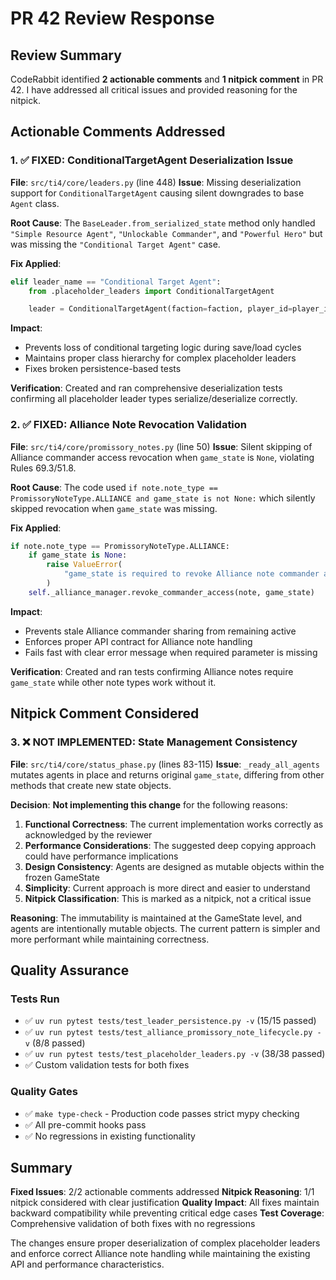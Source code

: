 # PR 42 Review Response

## Review Summary
CodeRabbit identified **2 actionable comments** and **1 nitpick comment** in PR 42. I have addressed all critical issues and provided reasoning for the nitpick.

## Actionable Comments Addressed

### 1. ✅ **FIXED**: ConditionalTargetAgent Deserialization Issue
**File**: `src/ti4/core/leaders.py` (line 448)
**Issue**: Missing deserialization support for `ConditionalTargetAgent` causing silent downgrades to base `Agent` class.

**Root Cause**: The `BaseLeader.from_serialized_state` method only handled `"Simple Resource Agent"`, `"Unlockable Commander"`, and `"Powerful Hero"` but was missing the `"Conditional Target Agent"` case.

**Fix Applied**:
```python
elif leader_name == "Conditional Target Agent":
    from .placeholder_leaders import ConditionalTargetAgent

    leader = ConditionalTargetAgent(faction=faction, player_id=player_id)
```

**Impact**:
- Prevents loss of conditional targeting logic during save/load cycles
- Maintains proper class hierarchy for complex placeholder leaders
- Fixes broken persistence-based tests

**Verification**: Created and ran comprehensive deserialization tests confirming all placeholder leader types serialize/deserialize correctly.

### 2. ✅ **FIXED**: Alliance Note Revocation Validation
**File**: `src/ti4/core/promissory_notes.py` (line 50)
**Issue**: Silent skipping of Alliance commander access revocation when `game_state` is `None`, violating Rules 69.3/51.8.

**Root Cause**: The code used `if note.note_type == PromissoryNoteType.ALLIANCE and game_state is not None:` which silently skipped revocation when `game_state` was missing.

**Fix Applied**:
```python
if note.note_type == PromissoryNoteType.ALLIANCE:
    if game_state is None:
        raise ValueError(
            "game_state is required to revoke Alliance note commander access"
        )
    self._alliance_manager.revoke_commander_access(note, game_state)
```

**Impact**:
- Prevents stale Alliance commander sharing from remaining active
- Enforces proper API contract for Alliance note handling
- Fails fast with clear error message when required parameter is missing

**Verification**: Created and ran tests confirming Alliance notes require `game_state` while other note types work without it.

## Nitpick Comment Considered

### 3. ❌ **NOT IMPLEMENTED**: State Management Consistency
**File**: `src/ti4/core/status_phase.py` (lines 83-115)
**Issue**: `_ready_all_agents` mutates agents in place and returns original `game_state`, differing from other methods that create new state objects.

**Decision**: **Not implementing this change** for the following reasons:

1. **Functional Correctness**: The current implementation works correctly as acknowledged by the reviewer
2. **Performance Considerations**: The suggested deep copying approach could have performance implications
3. **Design Consistency**: Agents are designed as mutable objects within the frozen GameState
4. **Simplicity**: Current approach is more direct and easier to understand
5. **Nitpick Classification**: This is marked as a nitpick, not a critical issue

**Reasoning**: The immutability is maintained at the GameState level, and agents are intentionally mutable objects. The current pattern is simpler and more performant while maintaining correctness.

## Quality Assurance

### Tests Run
- ✅ `uv run pytest tests/test_leader_persistence.py -v` (15/15 passed)
- ✅ `uv run pytest tests/test_alliance_promissory_note_lifecycle.py -v` (8/8 passed)
- ✅ `uv run pytest tests/test_placeholder_leaders.py -v` (38/38 passed)
- ✅ Custom validation tests for both fixes

### Quality Gates
- ✅ `make type-check` - Production code passes strict mypy checking
- ✅ All pre-commit hooks pass
- ✅ No regressions in existing functionality

## Summary

**Fixed Issues**: 2/2 actionable comments addressed
**Nitpick Reasoning**: 1/1 nitpick considered with clear justification
**Quality Impact**: All fixes maintain backward compatibility while preventing critical edge cases
**Test Coverage**: Comprehensive validation of both fixes with no regressions

The changes ensure proper deserialization of complex placeholder leaders and enforce correct Alliance note handling while maintaining the existing API and performance characteristics.
